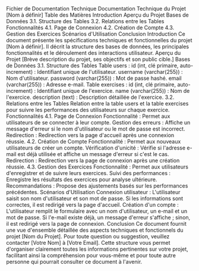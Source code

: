 Fichier de Documentation Technique
Documentation Technique du Projet [Nom à définir]
Table des Matières
Introduction
Aperçu du Projet
Bases de Données
3.1. Structure des Tables
3.2. Relations entre les Tables
Fonctionnalités
4.1. Page de Connexion
4.2. Création de Compte
4.3. Gestion des Exercices
Scénarios d'Utilisation
Conclusion
Introduction
Ce document présente les spécifications techniques et fonctionnelles du projet [Nom à définir]. Il décrit la structure des bases de données, les principales fonctionnalités et le déroulement des interactions utilisateur.
Aperçu du Projet
[Brève description du projet, ses objectifs et son public cible.]
Bases de Données
3.1. Structure des Tables
Table users :
id (int, clé primaire, auto-increment) : Identifiant unique de l'utilisateur.
username (varchar(255)) : Nom d'utilisateur.
password (varchar(255)) : Mot de passe hashé.
email (varchar(255)) : Adresse e-mail.
Table exercises :
id (int, clé primaire, auto-increment) : Identifiant unique de l'exercice.
name (varchar(255)) : Nom de l'exercice.
description (text) : Description détaillée de l'exercice.
3.2. Relations entre les Tables
Relation entre la table users et la table exercises pour suivre les performances des utilisateurs sur chaque exercice.
Fonctionnalités
4.1. Page de Connexion
Fonctionnalité : Permet aux utilisateurs de se connecter à leur compte.
Gestion des erreurs : Affiche un message d'erreur si le nom d'utilisateur ou le mot de passe est incorrect.
Redirection : Redirection vers la page d'accueil après une connexion réussie.
4.2. Création de Compte
Fonctionnalité : Permet aux nouveaux utilisateurs de créer un compte.
Vérification d'unicité : Vérifie si l'adresse e-mail est déjà utilisée et affiche un message d'erreur si c'est le cas.
Redirection : Redirection vers la page de connexion après une création réussie.
4.3. Gestion des Exercices
Fonctionnalité : Permet aux utilisateurs d'enregistrer et de suivre leurs exercices.
Suivi des performances : Enregistre les résultats des exercices pour analyse ultérieure.
Recommandations : Propose des ajustements basés sur les performances précédentes.
Scénarios d'Utilisation
Connexion utilisateur :
L'utilisateur saisit son nom d'utilisateur et son mot de passe.
Si les informations sont correctes, il est redirigé vers la page d'accueil.
Création d'un compte :
L'utilisateur remplit le formulaire avec un nom d'utilisateur, un e-mail et un mot de passe.
Si l'e-mail existe déjà, un message d'erreur s'affiche ; sinon, il est redirigé vers la page de connexion.
Conclusion
Ce document fournit une vue d'ensemble détaillée des aspects techniques et fonctionnels du projet [Nom du Projet]. Pour toute question ou suggestion, veuillez contacter [Votre Nom] à [Votre Email]. Cette structure vous permet d'organiser clairement toutes les informations pertinentes sur votre projet, facilitant ainsi la compréhension pour vous-même et pour toute autre personne qui pourrait consulter ce document à l'avenir.